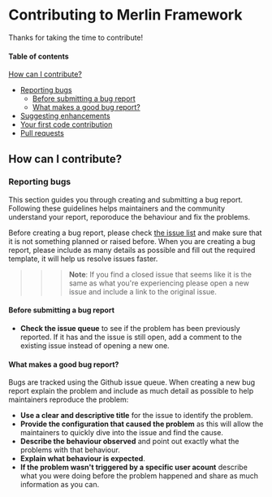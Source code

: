# Contributing to Merlin Framework

Thanks for taking the time to contribute!

#### Table of contents

[How can I contribute?](#how-can-i-contribute)
  * [Reporting bugs](#reporting-bugs)
    * [Before submitting a bug report](#before-submitting-a-bug-report)
    * [What makes a good bug report?](#what-makes-a-good-bug-report)
  * [Suggesting enhancements](#suggesting-enhancements)
  * [Your first code contribution](#your-first-code-contribution)
  * [Pull requests](#pull-requests)

## How can I contribute?

### Reporting bugs

This section guides you through creating and submitting a bug report. Following these guidelines helps maintainers and the community understand your report, reporoduce the behaviour and fix the problems.

Before creating a bug report, please check [the issue list](https://github.com/salsadigitalauorg/merlin-framework/issues) and make sure that it is not something planned or raised before. When you are creating a bug report, please include as many details as possible and fill out the required template, it will help us resolve issues faster.

>>> **Note**: If you find a closed issue that seems like it is the same as what you're experiencing please open a new issue and include a link to the original issue.

#### Before submitting a bug report

* **Check the issue queue** to see if the problem has been previously reported. If it has and the issue is still open, add a comment to the existing issue instead of opening a new one.

#### What makes a good bug report?

Bugs are tracked using the Github issue queue. When creating a new bug report explain the problem and include as much detail as possible to help maintainers reproduce the problem:

* **Use a clear and descriptive title** for the issue to identify the problem.
* **Provide the configuration that caused the problem** as this will allow the maintainers to quickly dive into the issue and find the cause.
* **Describe the behaviour observed** and point out exactly what the problems with that behaviour.
* **Explain what behaviour is expected**.
* **If the problem wasn't triggered by a specific user acount** describe what you were doing before the problem happened and share as much information as you can.


